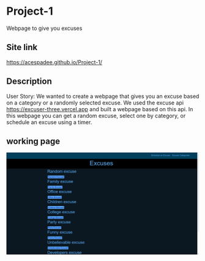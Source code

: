 # Project-1
Webpage to give you excuses

## Site link
https://acespadee.github.io/Project-1/

## Description
User Story: We wanted to create a webpage that gives you an excuse based on a category or a randomly selected excuse. We used the excuse api https://excuser-three.vercel.app and built a webpage based on this api. In this webpage you can get a random excuse, select one by category, or schedule an excuse using a timer.

## working page
![screenshot](./assets/webpage.png)